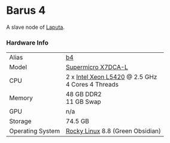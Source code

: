 
# Barus 4
A slave node of [Laputa](/systems/laputa).

### Hardware Info
|||
---|---
Alias | [b4]()
Model | [Supermicro X7DCA-L](https://www.supermicro.com/products/launch/Intel/files/sanclemente/X7DCA-L.pdf)
CPU | 2 x [Intel Xeon L5420](https://ark.intel.com/content/www/us/en/ark/products/33929/intel-xeon-processor-l5420-12m-cache-2-50-ghz-1333-mhz-fsb.html) @ 2.5 GHz<br>4 Cores 4 Threads
Memory | 48 GB DDR2<br>11 GB Swap
GPU | n/a
Storage | 74.5 GB
Operating System | [Rocky Linux](https://rockylinux.org/) 8.8 (Green Obsidian)

